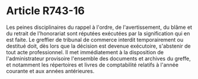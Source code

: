 # Article R743-16

Les peines disciplinaires du rappel à l'ordre, de l'avertissement, du blâme et du retrait de l'honorariat sont réputées exécutées par la signification qui en est faite.   Le greffier de tribunal de commerce interdit temporairement ou destitué doit, dès lors que la décision est devenue exécutoire, s'abstenir de tout acte professionnel. Il met immédiatement à la disposition de l'administrateur provisoire l'ensemble des documents et archives du greffe, et notamment les répertoires et livres de comptabilité relatifs à l'année courante et aux années antérieures.